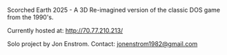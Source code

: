 Scorched Earth 2025 - A 3D Re-imagined version of the classic DOS game from the 1990's.

Currently hosted at:  http://70.77.210.213/

Solo project by Jon Enstrom.
Contact: jonenstrom1982@gmail.com
